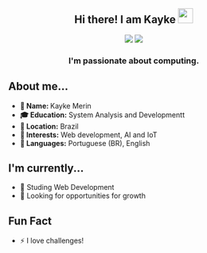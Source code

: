 <h2 align="center"> <div>Hi there! I am Kayke <img src="https://media.giphy.com/media/hvRJCLFzcasrR4ia7z/giphy.gif" width="30px">
  </div>
</h2>



<div align="center">

[<img src="https://img.shields.io/badge/linkedin-%230077B5.svg?&style=for-the-badge&logo=linkedin&logoColor=white" />](https://www.linkedin.com/in/kayke-merin/) 
[<img src = "https://img.shields.io/badge/instagram-%23E4405F.svg?&style=for-the-badge&logo=instagram&logoColor=white">](https://www.instagram.com/kaykemerin/) 

<h3>I'm passionate about computing.</h3>

 </div>

<h2>About me...</h2>



<ul>
  <li><b>👤 Name: </b> Kayke Merin</li>
  <li><b>🎓 Education:</b> System Analysis and Developmentt</li>
  <li><b>📍 Location:</b> Brazil</li>
  <li><b>💼 Interests:</b> Web development, AI and IoT</li>
  <li><b>📣 Languages:</b> Portuguese (BR), English</li>
</ul>

<h2> I'm currently...</h2>

- 🔭 Studing Web Development
- 👯 Looking for opportunities for growth

<h2> Fun Fact</h2>

- ⚡ I love challenges!

  

